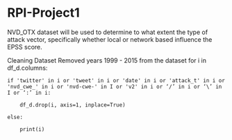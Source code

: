 # RPI-Project1
NVD_OTX dataset will be used to determine to what extent the type of attack vector, specifically whether local or network based influence the EPSS score.

Cleaning Dataset
Removed years 1999 - 2015 from the dataset
for i in df_d.columns:

    if 'twitter' in i or 'tweet' in i or 'date' in i or 'attack_t' in i or 'nvd_cwe_' in i or 'nvd-cwe-' in I or 'v2' in i or ‘/’ in i or ‘\’ in I or ‘:’ in i:

        df_d.drop(i, axis=1, inplace=True)

    else:

        print(i)
